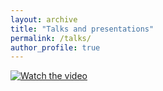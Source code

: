```yaml
---
layout: archive
title: "Talks and presentations"
permalink: /talks/
author_profile: true
---
```


[![Watch the video](https://img.youtube.com/vi/Ola70Hbsi3s/maxresdefault.jpg)](https://www.youtube.com/watch?v=Ola70Hbsi3s)
